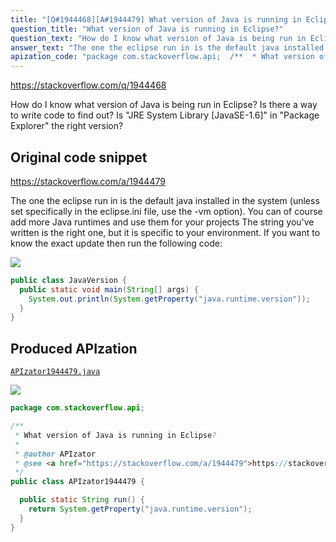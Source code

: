 ```yaml
---
title: "[Q#1944468][A#1944479] What version of Java is running in Eclipse?"
question_title: "What version of Java is running in Eclipse?"
question_text: "How do I know what version of Java is being run in Eclipse? Is there a way to write code to find out? Is \"JRE System Library [JavaSE-1.6]\" in \"Package Explorer\" the right version?"
answer_text: "The one the eclipse run in is the default java installed in the system (unless set specifically in the eclipse.ini file, use the -vm option). You can of course add more Java runtimes and use them for your projects The string you've written is the right one, but it is specific to your environment. If you want to know the exact update then run the following code:"
apization_code: "package com.stackoverflow.api;  /**  * What version of Java is running in Eclipse?  *  * @author APIzator  * @see <a href=\"https://stackoverflow.com/a/1944479\">https://stackoverflow.com/a/1944479</a>  */ public class APIzator1944479 {    public static String run() {     return System.getProperty(\"java.runtime.version\");   } }"
---
```


https://stackoverflow.com/q/1944468

How do I know what version of Java is being run in Eclipse?
Is there a way to write code to find out?
Is &quot;JRE System Library [JavaSE-1.6]&quot; in &quot;Package Explorer&quot; the right version?



## Original code snippet

https://stackoverflow.com/a/1944479

The one the eclipse run in is the default java installed in the system (unless set specifically in the eclipse.ini file, use the -vm option). You can of course add more Java runtimes and use them for your projects
The string you&#x27;ve written is the right one, but it is specific to your environment. If you want to know the exact update then run the following code:

<div class="code-logo"><img src="/stackoverflow.png" /></div>

```java
public class JavaVersion {
  public static void main(String[] args) {
    System.out.println(System.getProperty("java.runtime.version"));
  }
}
```

## Produced APIzation

[`APIzator1944479.java`](https://github.com/pasqualesalza/apization-temp-data/raw/master/search/APIzator1944479.java)

<div class="code-logo"><img src="/apizator.png" /></div>

```java
package com.stackoverflow.api;

/**
 * What version of Java is running in Eclipse?
 *
 * @author APIzator
 * @see <a href="https://stackoverflow.com/a/1944479">https://stackoverflow.com/a/1944479</a>
 */
public class APIzator1944479 {

  public static String run() {
    return System.getProperty("java.runtime.version");
  }
}

```